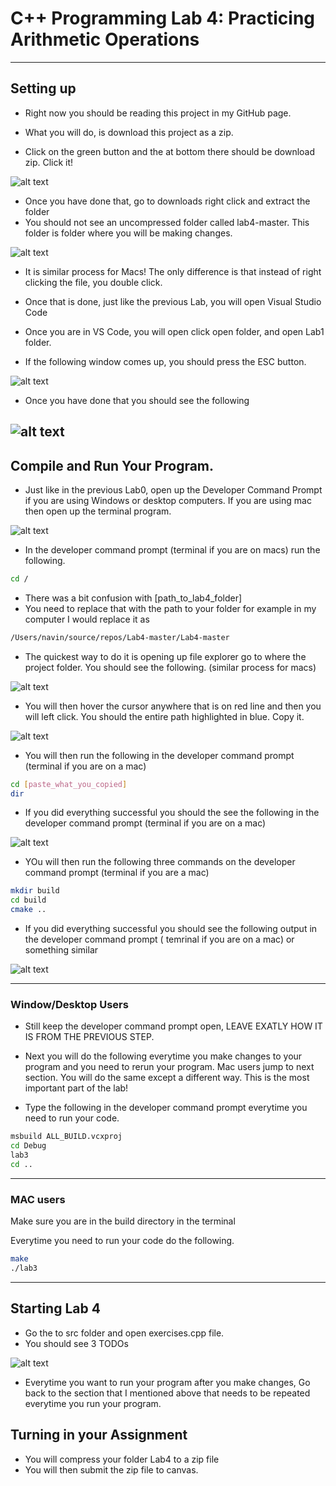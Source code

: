 




# C++ Programming Lab 4: Practicing Arithmetic Operations


---

## Setting up 


- Right now you should be reading this project in my GitHub page.

- What you will do, is download this project as a zip.

- Click on the green button and the at bottom there should be download zip. Click it!

![alt text](images/image.png)

- Once you have done that, go to downloads right click and extract the folder
- You should not see an uncompressed folder called lab4-master. This folder is folder where you will be making changes.

![alt text](images/image2.png)

- It is similar process for Macs! The only difference is that instead of right clicking the file, you double click.



- Once that is done, just like the previous Lab, you will open Visual Studio Code
- Once you are in VS Code, you will open click open folder, and open Lab1 folder. 
- If the following window comes up, you should press the ESC button.

![alt text](images/image13.png)


- Once you have done that you should see the following

![alt text](images/image4.png)
---
## Compile and Run Your Program.

- Just like in the previous Lab0, open up the Developer Command Prompt if you are using Windows or desktop computers. If you are using mac then open up the terminal program.

![alt text](images/image14.png)

- In the developer command prompt (terminal if you are on macs) run the following.

```bash
cd /
```

- There was a bit confusion with [path_to_lab4_folder]
- You need to replace that with the path to your folder for example in my computer I would replace it as
```bash
/Users/navin/source/repos/Lab4-master/Lab4-master
```

- The quickest way to do it is opening up file explorer go to where the project folder. You should see the following. (similar process for macs)

![alt text](images/image15.png)

- You will then hover the cursor anywhere that is on red line and then you will left click. You should the entire path highlighted in blue. Copy it.

![alt text](images/image16.png)

- You will then run the following in the developer command prompt (terminal if you are on a mac)

```bash
cd [paste_what_you_copied]
dir 
```
- If you did everything successful you should the see the following in the developer command prompt (terminal if you are on a mac)

![alt text](images/image17.png)

- YOu will then run the following three commands on the developer command prompt (terminal if you are a mac)

```bash
mkdir build
cd build
cmake ..
```

- If you did everything successful you should see the following output in the developer command prompt ( temrinal if you are on a mac) or something similar

![alt text](images/image18.png)

---
### Window/Desktop Users

- Still keep the developer command prompt open, LEAVE EXATLY HOW IT IS FROM THE PREVIOUS STEP.
- Next you will do the following everytime you make changes to your program and you need to rerun your program. Mac users jump to next section. You will do the same except a different way. This is the most important part of the lab! 

- Type the following in the developer command prompt everytime you need to run your code.


```bash
msbuild ALL_BUILD.vcxproj
cd Debug
lab3
cd ..
```
---
### MAC users

Make sure you are in the build directory in the terminal

Everytime you need to run your code do the following.
```bash 
make
./lab3
```
---
## Starting Lab 4

- Go the to src folder and open exercises.cpp file.
- You should see 3 TODOs

![alt text](images/image5.png)

- Everytime you want to run your program after you make changes,
Go back to the section that I mentioned above that needs to be repeated everytime you run your program.


## Turning in your Assignment

- You will compress your folder Lab4 to a zip file
- You will then submit the zip file to canvas.